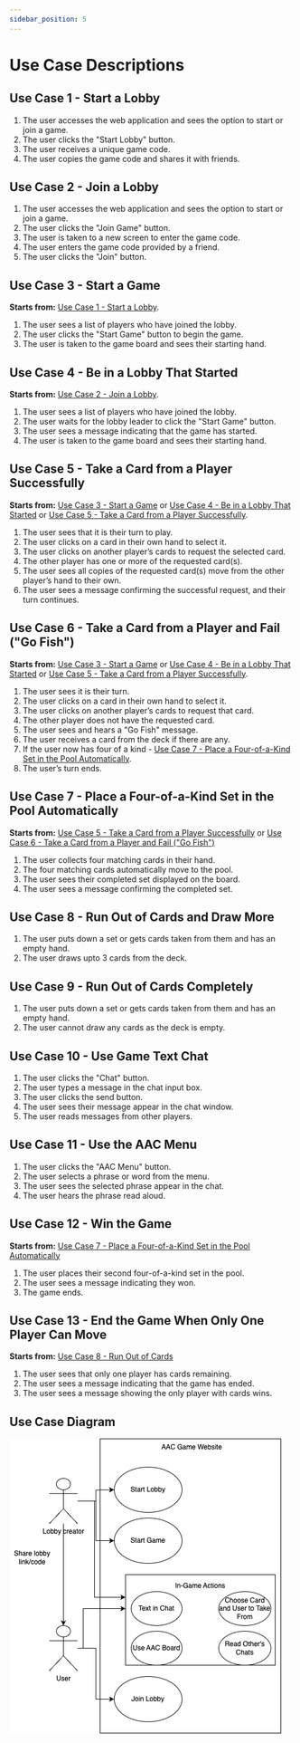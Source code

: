 ```yaml
---
sidebar_position: 5
---
```


# Use Case Descriptions
## **Use Case 1 - Start a Lobby**  
1. The user accesses the web application and sees the option to start or join a game.  
2. The user clicks the "Start Lobby" button.  
3. The user receives a unique game code.  
4. The user copies the game code and shares it with friends.  


## **Use Case 2 - Join a Lobby**  
1. The user accesses the web application and sees the option to start or join a game.  
2. The user clicks the "Join Game" button.  
3. The user is taken to a new screen to enter the game code.  
4. The user enters the game code provided by a friend.  
5. The user clicks the "Join" button.  


## **Use Case 3 - Start a Game**  
**Starts from:** [Use Case 1 - Start a Lobby](#use-case-1---start-a-lobby).

1. The user sees a list of players who have joined the lobby.  
2. The user clicks the "Start Game" button to begin the game.  
3. The user is taken to the game board and sees their starting hand.  

## **Use Case 4 - Be in a Lobby That Started**  
**Starts from:** [Use Case 2 - Join a Lobby](#use-case-2---join-a-lobby). 

1. The user sees a list of players who have joined the lobby.  
2. The user waits for the lobby leader to click the "Start Game" button.  
3. The user sees a message indicating that the game has started.  
4. The user is taken to the game board and sees their starting hand.  

## **Use Case 5 - Take a Card from a Player Successfully**  
**Starts from:** [Use Case 3 - Start a Game](#use-case-3---start-a-game) or [Use Case 4 - Be in a Lobby That Started](#use-case-4---be-in-a-lobby-that-started) or [Use Case 5 - Take a Card from a Player Successfully](#use-case-5---take-a-card-from-a-player-successfully). 

1. The user sees that it is their turn to play.  
2. The user clicks on a card in their own hand to select it.  
3. The user clicks on another player’s cards to request the selected card.  
4. The other player has one or more of the requested card(s).  
5. The user sees all copies of the requested card(s) move from the other player’s hand to their own.  
6. The user sees a message confirming the successful request, and their turn continues.


## **Use Case 6 - Take a Card from a Player and Fail ("Go Fish")**  
**Starts from:** [Use Case 3 - Start a Game](#use-case-3---start-a-game) or [Use Case 4 - Be in a Lobby That Started](#use-case-4---be-in-a-lobby-that-started) or [Use Case 5 - Take a Card from a Player Successfully](#use-case-5---take-a-card-from-a-player-successfully). 

1. The user sees it is their turn.  
2. The user clicks on a card in their own hand to select it.  
3. The user clicks on another player’s cards to request that card.  
4. The other player does not have the requested card.  
5. The user sees and hears a "Go Fish" message.  
6. The user receives a card from the deck if there are any.  
7. If the user now has four of a kind - [Use Case 7 - Place a Four-of-a-Kind Set in the Pool Automatically](#use-case-7---place-a-four-of-a-kind-set-in-the-pool-automatically). 
8. The user’s turn ends.  


## **Use Case 7 - Place a Four-of-a-Kind Set in the Pool Automatically**  
**Starts from:** [Use Case 5 - Take a Card from a Player Successfully](#use-case-5---take-a-card-from-a-player-successfully) or [Use Case 6 - Take a Card from a Player and Fail ("Go Fish")](#use-case-6---take-a-card-from-a-player-and-fail-go-fish)  

1. The user collects four matching cards in their hand.  
2. The four matching cards automatically move to the pool.  
3. The user sees their completed set displayed on the board.  
4. The user sees a message confirming the completed set.  


## **Use Case 8 - Run Out of Cards and Draw More**   

1. The user puts down a set or gets cards taken from them and has an empty hand.  
2. The user draws upto 3 cards from the deck.

## **Use Case 9 - Run Out of Cards Completely**   

1. The user puts down a set or gets cards taken from them and has an empty hand.  
2. The user cannot draw any cards as the deck is empty.

## **Use Case 10 - Use Game Text Chat**  
1. The user clicks the "Chat" button.  
2. The user types a message in the chat input box.  
3. The user clicks the send button.  
4. The user sees their message appear in the chat window.  
5. The user reads messages from other players.  


## **Use Case 11 - Use the AAC Menu**  
1. The user clicks the "AAC Menu" button.  
2. The user selects a phrase or word from the menu.  
3. The user sees the selected phrase appear in the chat.  
4. The user hears the phrase read aloud.


## **Use Case 12 - Win the Game**  
**Starts from:** [Use Case 7 - Place a Four-of-a-Kind Set in the Pool Automatically](#use-case-7---place-a-four-of-a-kind-set-in-the-pool-automatically)  

1. The user places their second four-of-a-kind set in the pool.  
2. The user sees a message indicating they won.  
3. The game ends.  


## **Use Case 13 - End the Game When Only One Player Can Move**  
**Starts from:** [Use Case 8 - Run Out of Cards](#use-case-8---run-out-of-cards)  

1. The user sees that only one player has cards remaining.  
2. The user sees a message indicating that the game has ended.  
3. The user sees a message showing the only player with cards wins.  


## Use Case Diagram
![Use Case Diagram](../../static/img/Usecase.drawio.png)

